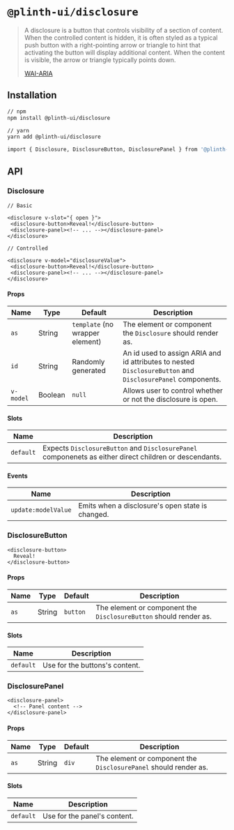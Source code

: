 # `@plinth-ui/disclosure`

> A disclosure is a button that controls visibility of a section of content. When the controlled content is hidden, it is often styled as a typical push button with a right-pointing arrow or triangle to hint that activating the button will display additional content. When the content is visible, the arrow or triangle typically points down.
>
> [WAI-ARIA](https://www.w3.org/TR/wai-aria-practices-1.2/#disclosure)

## Installation

```sh
// npm
npm install @plinth-ui/disclosure

// yarn
yarn add @plinth-ui/disclosure
```

```sh
import { Disclosure, DisclosureButton, DisclosurePanel } from '@plinth-ui/disclosure'
```

## API

### Disclosure

```vue
// Basic

<disclosure v-slot="{ open }">
 <disclosure-button>Reveal!</disclosure-button>
 <disclosure-panel><!-- ... --></disclosure-panel>
</disclosure>
```

```vue
// Controlled

<disclosure v-model="disclosureValue">
 <disclosure-button>Reveal!</disclosure-button>
 <disclosure-panel><!-- ... --></disclosure-panel>
</disclosure>
```

#### Props

| Name      | Type    | Default                         | Description                                                                                                |
| --------- | ------- | ------------------------------- | ---------------------------------------------------------------------------------------------------------- |
| `as`      | String  | `template` (no wrapper element) | The element or component the `Disclosure` should render as.                                                |
| `id`      | String  | Randomly generated              | An id used to assign ARIA and id attributes to nested `DisclosureButton` and `DisclosurePanel` components. |
| `v-model` | Boolean | `null`                          | Allows user to control whether or not the disclosure is open.                                              |

#### Slots

| Name      | Description                                                                                            |
| --------- | ------------------------------------------------------------------------------------------------------ |
| `default` | Expects `DisclosureButton` and `DisclosurePanel` componenets as either direct children or descendants. |

#### Events

| Name                | Description                                      |
| ------------------- | ------------------------------------------------ |
| `update:modelValue` | Emits when a disclosure's open state is changed. |

### DisclosureButton

```vue
<disclosure-button>
  Reveal!
</disclosure-button>
```

#### Props

| Name | Type   | Default  | Description                                                       |
| ---- | ------ | -------- | ----------------------------------------------------------------- |
| `as` | String | `button` | The element or component the `DisclosureButton` should render as. |

#### Slots

| Name      | Description                    |
| --------- | ------------------------------ |
| `default` | Use for the buttons's content. |

### DisclosurePanel

```vue
<disclosure-panel>
  <!-- Panel content -->
</disclosure-panel>
```

#### Props

| Name | Type   | Default | Description                                                      |
| ---- | ------ | ------- | ---------------------------------------------------------------- |
| `as` | String | `div`   | The element or component the `DisclosurePanel` should render as. |

#### Slots

| Name      | Description                  |
| --------- | ---------------------------- |
| `default` | Use for the panel's content. |
